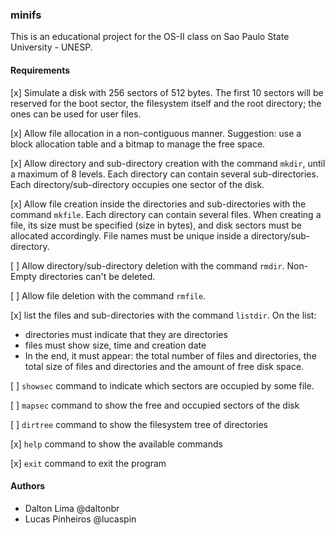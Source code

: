 ### minifs

This is an educational project for the OS-II class on Sao Paulo State University - UNESP.

#### Requirements

[x] Simulate a disk with 256 sectors of 512 bytes. The first 10 sectors will be reserved for the boot sector, the filesystem itself and the root directory; the ones can be used for user files.

[x] Allow file allocation in a non-contiguous manner. Suggestion: use a block allocation table and a bitmap to manage the free space.

[x] Allow directory and sub-directory creation with the command `mkdir`, until a maximum of 8 levels. Each directory can contain several sub-directories. Each directory/sub-directory occupies one sector of the disk.

[x] Allow file creation inside the directories and sub-directories with the command `mkfile`. Each directory can contain several files. When creating a file, its size must be specified (size in bytes), and disk sectors must be allocated accordingly. File names must be unique inside a directory/sub-directory.
    
[ ] Allow directory/sub-directory deletion with the command `rmdir`. Non-Empty directories can't be deleted.

[ ] Allow file deletion with the command `rmfile`.

[x] list the files and sub-directories with the command `listdir`. On the list:

  * directories must indicate that they are directories
  * files must show size, time and creation date
  * In the end, it must appear: the total number of files and directories, the total size of files and directories and the amount of free disk space.


[ ] `showsec` command to indicate which sectors are occupied by some file.

[ ] `mapsec` command to show the free and occupied sectors of the disk

[ ] `dirtree` command to show the filesystem tree of directories

[x] `help` command to show the available commands

[x] `exit` command to exit the program

#### Authors
 * Dalton Lima @daltonbr
 * Lucas Pinheiros @lucaspin
